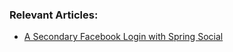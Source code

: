 ### Relevant Articles:
- [A Secondary Facebook Login with Spring Social](http://www.baeldung.com/facebook-authentication-with-spring-security-and-social)
